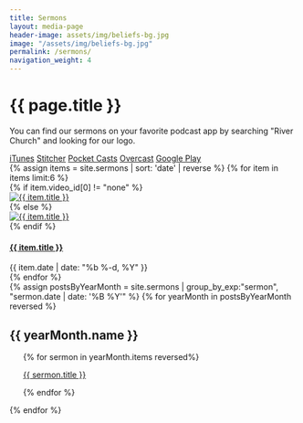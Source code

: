 ```yaml
---
title: Sermons
layout: media-page
header-image: assets/img/beliefs-bg.jpg
image: "/assets/img/beliefs-bg.jpg"
permalink: /sermons/
navigation_weight: 4
---
```


<div class="row justify-content-center">
    <div class="col-md-10 text-center">
        <h1>{{ page.title }}</h1>  
    </div>
</div>
<div class="row justify-content-center">
  <div class="col-md-10 text-center">
    <p>You can find our sermons on your favorite podcast app by searching "River Church" and looking for our logo.</p>
    <a class="btn btn-xl-dark" href="https://geo.itunes.apple.com/us/podcast/river-rochester/id1182211082?mt=2">iTunes</a>
    <a class="btn btn-xl-dark" href="http://www.stitcher.com/podcast/river-rochester"> Stitcher</a>
    <a class="btn btn-xl-dark" href="http://pca.st/dIb4"> Pocket Casts</a>
    <a class="btn btn-xl-dark" href="https://overcast.fm/itunes1182211082/river-rochester"> Overcast</a>
    <a class="btn btn-xl-dark" href="https://goo.gl/app/playmusic?ibi=com.google.PlayMusic&isi=691797987&ius=googleplaymusic&link=https://play.google.com/music/m/Ijbddmopd735kwqpa5reingncou?t%3DRiver_Rochester"> Google Play</a>
  </div>
</div>
<div class="row justify-content-center">
{% assign items = site.sermons | sort: 'date' | reverse %}
{% for item in items limit:6 %}
<div class="col-md-4">
    <div class="card">
      {% if item.video_id[0] != "none" %}
      <div class="thumb-crop">
        <a href="{{ item.url | absolute_url }}"><img class="card-img-top" src="https://img.youtube.com/vi/{{ item.video_id[0] }}/maxresdefault.jpg" alt="{{ item.title }}" /></a>
      </div>
      {% else %}
      <div class="thumb-crop">
        <a href="{{ item.url | absolute_url }}"><img class="card-img-top" src="{{ item.image | absolute_url }}" alt="{{ item.title }}" /></a>
      </div>
      {% endif %}
      <div class="card-block">
        <h4 class="card-text"><a href="{{ item.url | absolute_url }}">{{ item.title }}</a></h4>
        <span class="post-meta">{{ item.date | date: "%b %-d, %Y" }}</span>
      </div>
    </div>
</div>
{% endfor %}
</div>
<div class="row justify-content-center">
{% assign postsByYearMonth = site.sermons | group_by_exp:"sermon", "sermon.date | date: '%B %Y'"  %}
{% for yearMonth in postsByYearMonth reversed %}
<div class="col-md-12">
    <div class="card">
      <div class="card-body">
        <h2 class="card-header">{{ yearMonth.name }}</h2>
        <ul style="list-style: none">
          {% for sermon in yearMonth.items reversed%}
            <li><p class="large"><a href="{{ sermon.url }}">{{ sermon.title }}</a></p></li>
          {% endfor %}
        </ul>
      </div>
    </div>
</div>
{% endfor %}
</div>